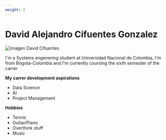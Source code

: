 ```yaml
---
weight: 2
---
```


# David Alejandro Cifuentes Gonzalez
![imagen David Cifuentes](/showcase/assets/image/dcifuentesg.jpg)

I'm a Systems engenering student at Universidad Nacional de Colombia, I'm from Bogota-Colombia and I'm currently coursing the sixth semester of the carrer 

**My carrer development aspirations**
- Data Science
- AI
- Project Management

**Hobbies**
- Tennis
- Guitar/Piano
- Overthink stuff
- Music